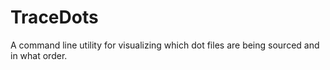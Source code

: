 # TraceDots


A command line utility for visualizing which dot files are being sourced and in what order.


